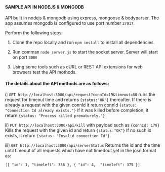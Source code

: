 #### SAMPLE API IN NODEJS & MONGODB

API built in nodejs & mongodb using express, mongoose & bodyparser.
The app assumes mongodb is configured to use port number `27017`.

Perform the following steps:

1. Clone the repo locally and run `npm install` to install all dependencies.

2. Run comman `node server.js` to start the socket server. Server will start on port `3000`

3. Using some tools such as cURL or REST API extensions for web browsers test the API mothods.


#### The details about the API methods are as follows:

i)
`GET http://localhost:3000/api/request?connId=19&timeout=80`
runs the request for timeout time and returns `{status:"OK"}` thereafter.
If there is already a request with the given connId it return connId `{status: "Connection Id already exists."}`
If it was killed before completion, it return `{status: "Process killed prematurely."}`

ii)
`PUT http://localhost:3000/api/kill` with payload such as `{connId: 179}`
Kills the request with the given id and return `{status:"OK"}`
If no such id exists, it return `{status: "Invalid connection Id"}`

iii)
`GET http://localhost:3000/api/serverStatus`
Returns the id and the time until timeout of all requests which have not timedout yet in the josn format as:

`[{
	"id": 1,
	"timeleft": 356
}, {
	"id": 4, 
	"timeleft": 375
}]`

